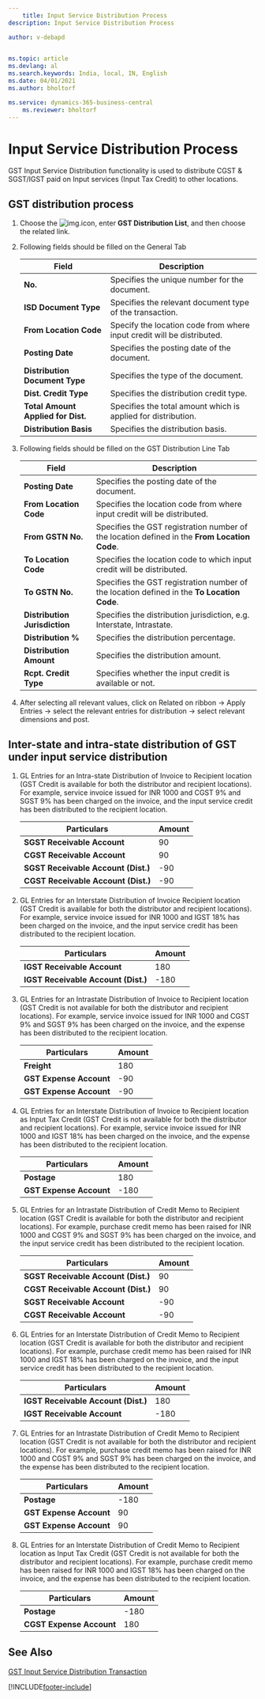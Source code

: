 ```yaml
---
    title: Input Service Distribution Process
description: Input Service Distribution Process

author: v-debapd

    
ms.topic: article
ms.devlang: al
ms.search.keywords: India, local, IN, English
ms.date: 04/01/2021
ms.author: bholtorf

ms.service: dynamics-365-business-central
    ms.reviewer: bholtorf
---
```

# Input Service Distribution Process


GST Input Service Distribution functionality is used to distribute CGST & SGST/IGST paid on Input services (Input Tax Credit) to other locations.

## GST distribution process

1. Choose the ![img.](image/search.jpg)icon, enter **GST Distribution List**, and then choose the related link.
2. Following fields should be filled on the General Tab

    |Field|Description|
    |----------------------------------|---------------------------------------|  
    |**No.**|Specifies the unique number for the document.| 
    |**ISD Document Type**|Specifies the relevant document type of the transaction.|
    |**From Location Code**|Specify the location code from where input credit will be distributed.|  
    |**Posting Date**|Specifies the posting date of the document.|
    |**Distribution Document Type**|Specifies the type of the document.|
    |**Dist. Credit Type**|Specifies the distribution credit type.|
    |**Total Amount Applied for Dist.**|Specifies the total amount which is applied for distribution.|
    |**Distribution Basis**|Specifies the distribution basis.|

3. Following fields should be filled on the GST Distribution Line Tab

    |Field|Description|
    |----------------------------------|---------------------------------------|  
    |**Posting Date**|Specifies the posting date of the document.|  
    |**From Location Code**|Specifies the location code from where input credit will be distributed.|  
    |**From GSTN No.**|Specifies the GST registration number of the location defined in the **From Location Code**.|
    |**To Location Code**|Specifies the location code to which input credit will be distributed.|
    |**To GSTN No.**|Specifies the GST registration number of the location defined in the **To Location Code**.|
    |**Distribution Jurisdiction**|Specifies the distribution jurisdiction, e.g. Interstate, Intrastate.|
    |**Distribution %**|Specifies the distribution percentage.|
    |**Distribution Amount**|Specifies the distribution amount.|
    |**Rcpt. Credit Type**|Specifies whether the input credit is available or not.|

4. After selecting all relevant values, click on Related on ribbon -> Apply Entries -> select the relevant entries for distribution ->  select relevant dimensions and post.

## Inter-state and intra-state distribution of GST under input service distribution

1. GL Entries for an Intra-state Distribution of Invoice to Recipient location (GST Credit is available for both the distributor and recipient locations). For example, service invoice issued for INR 1000 and CGST 9% and SGST 9% has been charged on the invoice, and the input service credit has been distributed to the recipient location.

    |Particulars|Amount|
    |----------------------------------|---------------------------------------|  
    |**SGST Receivable Account**|90|
    |**CGST Receivable Account**|90|
    |**SGST Receivable Account (Dist.)**|-90|
    |**CGST Receivable Account (Dist.)**|-90|
    

2. GL Entries for an Interstate Distribution of Invoice Recipient location (GST Credit is available for both the distributor and recipient locations). For example, service invoice issued for INR 1000 and IGST 18% has been charged on the invoice, and the input service credit has been distributed to the recipient location.

    |Particulars|Amount|
    |----------------------------------|---------------------------------------|  
    |**IGST Receivable Account**|180|
    |**IGST Receivable Account (Dist.)**|-180|

3. GL Entries for an Intrastate Distribution of Invoice to Recipient location (GST Credit is not available for both the distributor and recipient locations). For example, service invoice issued for INR 1000 and CGST 9% and SGST 9% has been charged on the invoice, and the expense has been distributed to the recipient location.

    |Particulars|Amount|
    |----------------------------------|---------------------------------------|  
    |**Freight**|180|
    |**GST Expense Account**|-90|
    |**GST Expense Account**|-90|

4. GL Entries for an Interstate Distribution of Invoice to Recipient location as Input Tax Credit (GST Credit is not available for both the distributor and recipient locations). For example, service invoice issued for INR 1000 and IGST 18% has been charged on the invoice, and the expense has been distributed to the recipient location.
  
    |Particulars|Amount|
    |----------------------------------|---------------------------------------|  
    |**Postage**|180|
    |**GST Expense Account**|-180|
    
5. GL Entries for an Intrastate Distribution of Credit Memo to Recipient location (GST Credit is available for both the distributor and recipient locations). For example, purchase credit memo has been raised for INR 1000 and CGST 9% and SGST 9% has been charged on the invoice, and the input service credit has been distributed to the recipient location.

    |Particulars|Amount|
    |----------------------------------|---------------------------------------|  
    |**SGST Receivable Account (Dist.)**|90|
    |**CGST Receivable Account (Dist.)**|90|
    |**SGST Receivable Account**|-90|
    |**CGST Receivable Account**|-90|

6. GL Entries for an Interstate Distribution of Credit Memo to Recipient location (GST Credit is available for both the distributor and recipient locations). For example, purchase credit memo has been raised for INR 1000 and IGST 18% has been charged on the invoice, and the input service credit has been distributed to the recipient location.

    |Particulars|Amount|
    |----------------------------------|---------------------------------------|  
    |**IGST Receivable Account (Dist.)**|180|
    |**IGST Receivable Account**|-180|

7. GL Entries for an Intrastate Distribution of Credit Memo to Recipient location (GST Credit is not available for both the distributor and recipient locations). For example, purchase credit memo has been raised for INR 1000 and CGST 9% and SGST 9% has been charged on the invoice, and the expense has been distributed to the recipient location.

    |Particulars|Amount|
    |----------------------------------|---------------------------------------|  
    |**Postage**|-180|
    |**GST Expense Account**|90|
    |**GST Expense Account**|90|
    
8. GL Entries for an Interstate Distribution of Credit Memo to Recipient location as Input Tax Credit (GST Credit is not available for both the distributor and recipient locations). For example, purchase credit memo has been raised for INR 1000 and IGST 18% has been charged on the invoice, and the expense has been distributed to the recipient location.


    |Particulars|Amount|
    |----------------------------------|---------------------------------------|  
    |**Postage**|-180|
    |**CGST Expense Account**|180|



## See Also 
[GST Input Service Distribution Transaction](GST-Input-Service-Distribution-Transaction.md)







[!INCLUDE[footer-include](../../includes/footer-banner.md)]